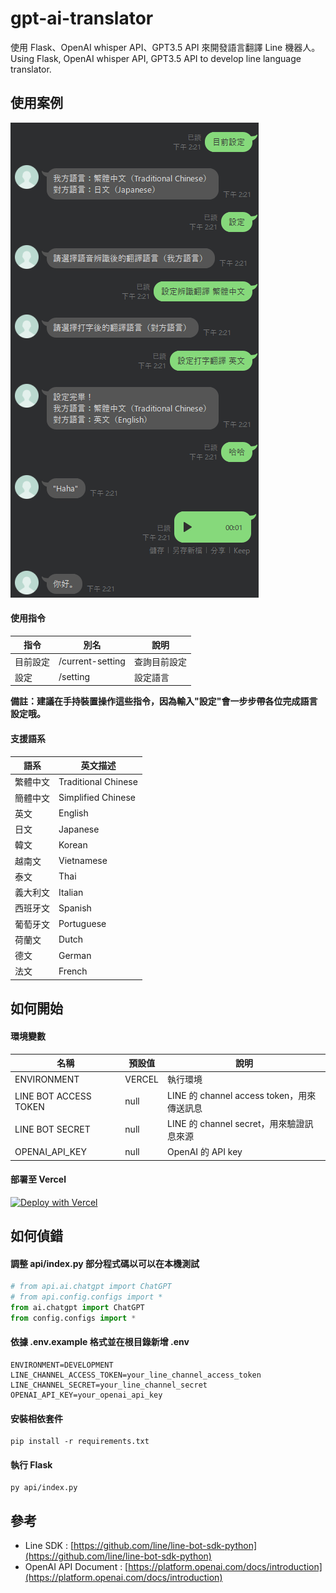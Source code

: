 # gpt-ai-translator

使用 Flask、OpenAI whisper API、GPT3.5 API 來開發語言翻譯 Line 機器人。  
Using Flask, OpenAI whisper API, GPT3.5 API to develop line language translator.

## 使用案例

![Image](data/img/demo.png)

#### 使用指令

| 指令     | 別名             | 說明         |
| -------- | ---------------- | ------------ |
| 目前設定 | /current-setting | 查詢目前設定 |
| 設定     | /setting         | 設定語言     |

**備註：建議在手持裝置操作這些指令，因為輸入"設定"會一步步帶各位完成語言設定哦。**

#### 支援語系

| 語系     | 英文描述            |
| -------- | ------------------- |
| 繁體中文 | Traditional Chinese |
| 簡體中文 | Simplified Chinese  |
| 英文     | English             |
| 日文     | Japanese            |
| 韓文     | Korean              |
| 越南文   | Vietnamese          |
| 泰文     | Thai                |
| 義大利文 | Italian             |
| 西班牙文 | Spanish             |
| 葡萄牙文 | Portuguese          |
| 荷蘭文   | Dutch               |
| 德文     | German              |
| 法文     | French              |

## 如何開始

#### 環境變數

| 名稱                  | 預設值 | 說明                                       |
| --------------------- | ------ | ------------------------------------------ |
| ENVIRONMENT           | VERCEL | 執行環境                                   |
| LINE BOT ACCESS TOKEN | null   | LINE 的 channel access token，用來傳送訊息 |
| LINE BOT SECRET       | null   | LINE 的 channel secret，用來驗證訊息來源   |
| OPENAI_API_KEY        | null   | OpenAI 的 API key                          |

#### 部署至 Vercel

[![Deploy with Vercel](https://vercel.com/button)](https://vercel.com/new/clone?repository-url=https%3A%2F%2Fgithub.com%2Fcdcd72%2Fgpt-ai-translator&env=LINE_CHANNEL_ACCESS_TOKEN,LINE_CHANNEL_SECRET,OPENAI_API_KEY)

## 如何偵錯

#### 調整 api/index.py 部分程式碼以可以在本機測試

```python
# from api.ai.chatgpt import ChatGPT
# from api.config.configs import *
from ai.chatgpt import ChatGPT
from config.configs import *
```

#### 依據 .env.example 格式並在根目錄新增 .env

    ENVIRONMENT=DEVELOPMENT
    LINE_CHANNEL_ACCESS_TOKEN=your_line_channel_access_token
    LINE_CHANNEL_SECRET=your_line_channel_secret
    OPENAI_API_KEY=your_openai_api_key

#### 安裝相依套件

    pip install -r requirements.txt

#### 執行 Flask

    py api/index.py

## 參考

- Line SDK : [https://github.com/line/line-bot-sdk-python](https://github.com/line/line-bot-sdk-python)
- OpenAI API Document : [https://platform.openai.com/docs/introduction](https://platform.openai.com/docs/introduction)
